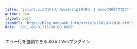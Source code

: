 ```yaml
---
title: 'jslint.vimで正しいJavaScriptを書く | monoの開発ブログ'
author: azu
layout: post
itemUrl: 'http://blog.monoweb.info/article/2011042918.html'
date: '2011-08-31T15:00:00.000Z'
---
```

エラー行を強調できるJSLint Vimプラグイン
